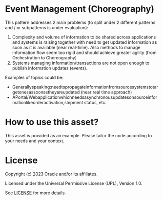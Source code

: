 # Event Management (Choreography)
 
This pattern addresses 2 main problems (to split under 2 different patterns and / or subpatterns is under evaluation):
1. Complexity and volume of information to be shared across applications and systems is raising together with need to get updated information as soon as it is available (near real-time). Also methods to manage information flow seem too rigid and should achieve greater agility (from Orchestration to Choreography)
2. Systems managing information/transactions are not open enough to publish information updates (events).
   

Examples of topics could be:
* Generallyspeaking:needtopropagateinformationfromsourcesystemstotargetonesassoonastheyareupdated (near real time approach)
* APortal/Webapplicationwhichneedsasynchronousupdatesonsourceinformationlikeorderactivation,shipment status, etc.

# How to use this asset?
 
This asset is provided as an example. Please tailor the code according to your needs and your context.
 
# License

Copyright (c) 2023 Oracle and/or its affiliates.

Licensed under the Universal Permissive License (UPL), Version 1.0.

See [LICENSE](https://github.com/oracle-devrel/technology-engineering/blob/main/LICENSE) for more details.
